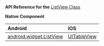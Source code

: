 
**API Reference for the** [ListView Class](http://docs.nativescript.org/api-reference/modules/_ui_list_view_.html)

**Native Component**

| Android                | iOS      |
|:-----------------------|:---------|
| [android.widget.ListView](http://developer.android.com/reference/android/widget/ListView.html) | [UITableView](https://developer.apple.com/library/ios/documentation/UIKit/Reference/UITableView_Class/) |
